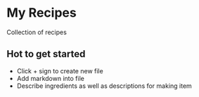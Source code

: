 # My Recipes
Collection of recipes

## Hot to get started
- Click + sign to create new file
- Add markdown into file
- Describe ingredients as well as descriptions for making item
